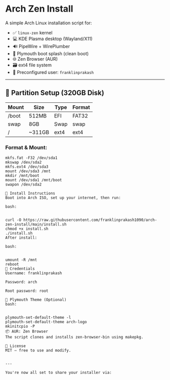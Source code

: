# Arch Zen Install

A simple Arch Linux installation script for:

- ✅ `linux-zen` kernel
- 💻 KDE Plasma desktop (Wayland/X11)
- 🔊 PipeWire + WirePlumber
- 🎨 Plymouth boot splash (clean boot)
- 🌐 Zen Browser (AUR)
- 🗃️ ext4 file system
- 👤 Preconfigured user: `franklinprakash`

---

## 💽 Partition Setup (320GB Disk)

| Mount | Size   | Type | Format |
|-------|--------|------|--------|
| /boot | 512MB  | EFI  | FAT32  |
| swap  | 8GB    | Swap | swap   |
| /     | ~311GB | ext4 | ext4   |

### Format & Mount:
```bash:
mkfs.fat -F32 /dev/sda1
mkswap /dev/sda2
mkfs.ext4 /dev/sda3
mount /dev/sda3 /mnt
mkdir /mnt/boot
mount /dev/sda1 /mnt/boot
swapon /dev/sda2

🚀 Install Instructions
Boot into Arch ISO, set up your internet, then run:

bash:


curl -O https://raw.githubusercontent.com/franklinprakash1090/arch-zen-install/main/install.sh
chmod +x install.sh
./install.sh
After install:

bash:


umount -R /mnt
reboot
🔐 Credentials
Username: franklinprakash

Password: arch

Root password: root

🎨 Plymouth Theme (Optional)
bash:


plymouth-set-default-theme -l
plymouth-set-default-theme arch-logo
mkinitcpio -P
📦 AUR: Zen Browser
The script clones and installs zen-browser-bin using makepkg.

📝 License
MIT — free to use and modify.


---

You're now all set to share your installer via:
